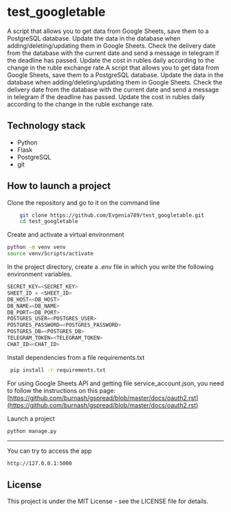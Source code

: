 # test_googletable

A script that allows you to get data from Google Sheets, save them to a PostgreSQL database. Update the data in the database when adding/deleting/updating them in Google Sheets. Check the delivery date from the database with the current date and send a message in telegram if the deadline has passed. Update the cost in rubles daily according to the change in the ruble exchange rate.A script that allows you to get data from Google Sheets, save them to a PostgreSQL database. Update the data in the database when adding/deleting/updating them in Google Sheets. Check the delivery date from the database with the current date and send a message in telegram if the deadline has passed. Update the cost in rubles daily according to the change in the ruble exchange rate.

## Technology stack

- Python
- Flask
- PostgreSQL
- git

## How to launch a project

Clone the repository and go to it on the command line

```bash
    git clone https://github.com/Evgenia789/test_googletable.git
    cd test_googletable
```

Create and activate a virtual environment

```bash
python -m venv venv
source venv/Scripts/activate
```

In the project directory, create a .env file in which you write the following environment variables.

```python
SECRET_KEY=<SECRET_KEY>
SHEET_ID = <SHEET_ID>
DB_HOST=<DB_HOST>
DB_NAME=<DB_NAME>
DB_PORT=<DB_PORT>
POSTGRES_USER=<POSTGRES_USER>
POSTGRES_PASSWORD=<POSTGRES_PASSWORD>
POSTGRES_DB=<POSTGRES_DB>
TELEGRAM_TOKEN=<TELEGRAM_TOKEN>
CHAT_ID=<CHAT_ID>

```

Install dependencies from a file requirements.txt

```bash
 pip install -r requirements.txt 
```

For using Google Sheets API and getting file service_account.json, you need to follow the instructions on this page: [https://github.com/burnash/gspread/blob/master/docs/oauth2.rst](https://github.com/burnash/gspread/blob/master/docs/oauth2.rst)

Launch a project

```bash
python manage.py
```

---

You can try to access the app

```bash
http://127.0.0.1:5000
```

## License

This project is under the MIT License - see the LICENSE file for details.

